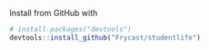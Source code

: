 Install from GitHub with
```r
# install.packages("devtools")
devtools::install_github("Frycast/studentlife")
```
